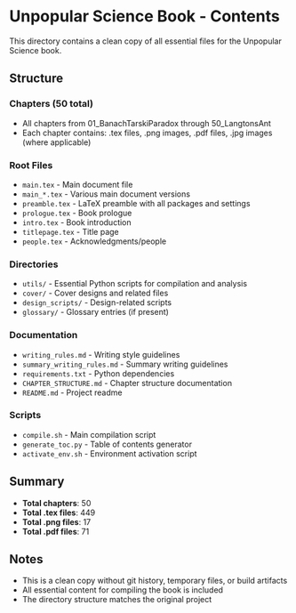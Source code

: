 # Unpopular Science Book - Contents

This directory contains a clean copy of all essential files for the Unpopular Science book.

## Structure

### Chapters (50 total)
- All chapters from 01_BanachTarskiParadox through 50_LangtonsAnt
- Each chapter contains: .tex files, .png images, .pdf files, .jpg images (where applicable)

### Root Files
- `main.tex` - Main document file
- `main_*.tex` - Various main document versions
- `preamble.tex` - LaTeX preamble with all packages and settings
- `prologue.tex` - Book prologue
- `intro.tex` - Book introduction
- `titlepage.tex` - Title page
- `people.tex` - Acknowledgments/people

### Directories
- `utils/` - Essential Python scripts for compilation and analysis
- `cover/` - Cover designs and related files
- `design_scripts/` - Design-related scripts
- `glossary/` - Glossary entries (if present)

### Documentation
- `writing_rules.md` - Writing style guidelines
- `summary_writing_rules.md` - Summary writing guidelines
- `requirements.txt` - Python dependencies
- `CHAPTER_STRUCTURE.md` - Chapter structure documentation
- `README.md` - Project readme

### Scripts
- `compile.sh` - Main compilation script
- `generate_toc.py` - Table of contents generator
- `activate_env.sh` - Environment activation script

## Summary
- **Total chapters**: 50
- **Total .tex files**: 449
- **Total .png files**: 17
- **Total .pdf files**: 71

## Notes
- This is a clean copy without git history, temporary files, or build artifacts
- All essential content for compiling the book is included
- The directory structure matches the original project
